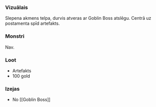 ### Vizuālais
Slepena akmens telpa, durvis atveras ar Goblin Boss atslēgu. Centrā uz postamenta spīd artefakts.

### Monstri
Nav.

### Loot
* Artefakts
* 100 gold

### Izejas
* No [[Goblin Boss]] 